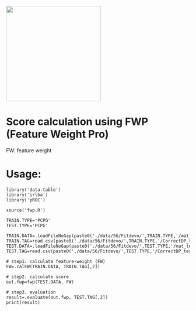 
<img src="https://fzhang.bioinfo-lab.com/img/tools/logo_fwp.png" height="260">

# Score calculation using FWP (Feature Weight Pro)

FW: feature weight

# Usage:

    library('data.table')
    library('irlba')
    library('pROC')
    
    source('fwp.R')
    
    TRAIN.TYPE='PCPG'
    TEST.TYPE='PCPG'
    
    TRAIN.DATA=.loadFileNoGap(paste0('./data/56/Fitdevo/',TRAIN.TYPE,'/mat_train.tsv'))
    TRAIN.TAG=read.csv(paste0('./data/56/Fitdevo/',TRAIN.TYPE,'/CorrectDP_train.csv'),header=F)
    TEST.DATA=.loadFileNoGap(paste0('./data/56/Fitdevo/',TEST.TYPE,'/mat_test.tsv'))
    TEST.TAG=read.csv(paste0('./data/56/Fitdevo/',TEST.TYPE,'/CorrectDP_test.csv'),header=F)
    
    # step1. calculate feature-weight (FW)
    FW=.calFW(TRAIN.DATA, TRAIN.TAG[,2])
    
    # step2. calculate score
    out.fwp=fwp(TEST.DATA, FW)
    
    # step3. evaluation
    result=.evaluate(out.fwp, TEST.TAG[,2])   
    print(result)
    
